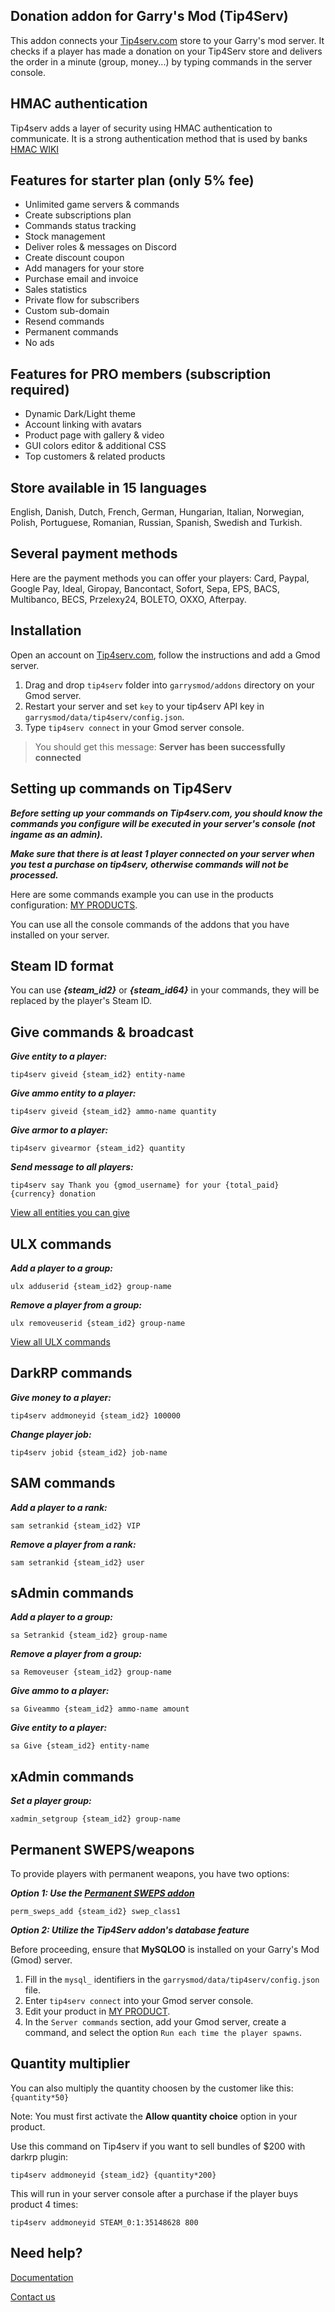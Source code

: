 ## Donation addon for Garry's Mod (Tip4Serv)

This addon connects your [Tip4serv.com](https://tip4serv.com/?ads=github) store to your Garry's mod server. It checks if a player has made a donation on your Tip4Serv store and delivers the order in a minute (group, money...) by typing commands in the server console.

## HMAC authentication

Tip4serv adds a layer of security using HMAC authentication to communicate. It is a strong authentication method that is used by banks [HMAC WIKI](https://en.wikipedia.org/wiki/HMAC)

## Features for starter plan (only 5% fee)

- Unlimited game servers & commands
- Create subscriptions plan
- Commands status tracking
- Stock management
- Deliver roles & messages on Discord
- Create discount coupon
- Add managers for your store
- Purchase email and invoice
- Sales statistics
- Private flow for subscribers
- Custom sub-domain
- Resend commands
- Permanent commands
- No ads

## Features for PRO members (subscription required)

- Dynamic Dark/Light theme
- Account linking with avatars
- Product page with gallery & video
- GUI colors editor & additional CSS
- Top customers & related products

## Store available in 15 languages

English, Danish, Dutch, French, German, Hungarian, Italian, Norwegian, Polish, Portuguese, Romanian, Russian, Spanish, Swedish and Turkish.

## Several payment methods

Here are the payment methods you can offer your players: Card, Paypal, Google Pay, Ideal, Giropay, Bancontact, Sofort, Sepa, EPS, BACS, Multibanco, BECS, Przelexy24, BOLETO, OXXO, Afterpay.

## Installation

Open an account on [Tip4serv.com](https://tip4serv.com/?ads=github), follow the instructions and add a Gmod server.

1) Drag and drop `tip4serv` folder into `garrysmod/addons` directory on your Gmod server.
2) Restart your server and set `key` to your tip4serv API key in `garrysmod/data/tip4serv/config.json`.
3) Type `tip4serv connect` in your Gmod server console.

> You should get this message: **Server has been successfully connected**

## Setting up commands on Tip4Serv

***Before setting up your commands on Tip4serv.com, you should know the commands you configure will be executed in your server's console (not ingame as an admin).***

***Make sure that there is at least 1 player connected on your server when you test a purchase on tip4serv, otherwise commands will not be processed.***

Here are some commands example you can use in the products configuration: [MY PRODUCTS](https://tip4serv.com/dashboard/my-products).

You can use all the console commands of the addons that you have installed on your server.

## Steam ID format

You can use ***{steam_id2}*** or ***{steam_id64}*** in your commands, they will be replaced by the player's Steam ID.

## Give commands & broadcast

***Give entity to a player:***

`tip4serv giveid {steam_id2} entity-name`

***Give ammo entity to a player:***

`tip4serv giveid {steam_id2} ammo-name quantity`

***Give armor to a player:***

`tip4serv givearmor {steam_id2} quantity`

***Send message to all players:***

`tip4serv say Thank you {gmod_username} for your {total_paid} {currency} donation`

[View all entities you can give](https://maurits.tv/data/garrysmod/wiki/wiki.garrysmod.com/index30df.html)

## ULX commands

***Add a player to a group:***

`ulx adduserid {steam_id2} group-name`

***Remove a player from a group:***

`ulx removeuserid {steam_id2} group-name`

[View all ULX commands](https://ulyssesmod.net/ulx_docs/ulx-commands)

## DarkRP commands

***Give money to a player:***

`tip4serv addmoneyid {steam_id2} 100000`

***Change player job:***

`tip4serv jobid {steam_id2} job-name`

## SAM commands

***Add a player to a rank:***

`sam setrankid {steam_id2} VIP`

***Remove a player from a rank:***

`sam setrankid {steam_id2} user`

## sAdmin commands

***Add a player to a group:***

`sa Setrankid {steam_id2} group-name`

***Remove a player from a group:***

`sa Removeuser {steam_id2} group-name`

***Give ammo to a player:***

`sa Giveammo {steam_id2} ammo-name amount`

***Give entity to a player:***

`sa Give {steam_id2} entity-name`

## xAdmin commands

***Set a player group:***

`xadmin_setgroup {steam_id2} group-name`

## Permanent SWEPS/weapons

To provide players with permanent weapons, you have two options:

***Option 1: Use the [Permanent SWEPS addon](https://steamcommunity.com/sharedfiles/filedetails/?id=956066634)***

`perm_sweps_add {steam_id2} swep_class1`

***Option 2: Utilize the Tip4Serv addon's database feature***

Before proceeding, ensure that **MySQLOO** is installed on your Garry's Mod (Gmod) server.

1) Fill in the `mysql_` identifiers in the `garrysmod/data/tip4serv/config.json` file.
2) Enter `tip4serv connect` into your Gmod server console.
3) Edit your product in [MY PRODUCT](https://tip4serv.com/dashboard/my-products).
4) In the `Server commands` section, add your Gmod server, create a command, and select the option `Run each time the player spawns`.

## Quantity multiplier

You can also multiply the quantity choosen by the customer like this: `{quantity*50}`

Note: You must first activate the **Allow quantity choice** option in your product.

Use this command on Tip4serv if you want to sell bundles of $200 with darkrp plugin:

`tip4serv addmoneyid {steam_id2} {quantity*200}`

This will run in your server console after a purchase if the player buys product 4 times:

`tip4serv addmoneyid STEAM_0:1:35148628 800`

## Need help?

[Documentation](https://docs.tip4serv.com)

[Contact us](https://tip4serv.com/contact)

